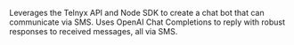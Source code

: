 Leverages the Telnyx API and Node SDK to create a chat bot that can communicate via SMS. Uses OpenAI Chat Completions to reply with robust responses to received messages, all via SMS.

